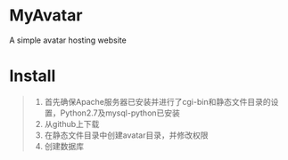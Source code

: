 # MyAvatar
A simple avatar hosting website
# Install
> 1. 首先确保Apache服务器已安装并进行了cgi-bin和静态文件目录的设置，Python2.7及mysql-python已安装
> 2. 从github上下载
> 3. 在静态文件目录中创建avatar目录，并修改权限
> 4. 创建数据库
